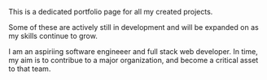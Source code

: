 This is a dedicated portfolio page for all my created projects. 

Some of these are actively still in development and will be expanded on as my skills continue to grow.

I am an aspiriing software engineeer and full stack web developer. In time, my aim is to contribue to a major organization, and become a critical asset to that team.
